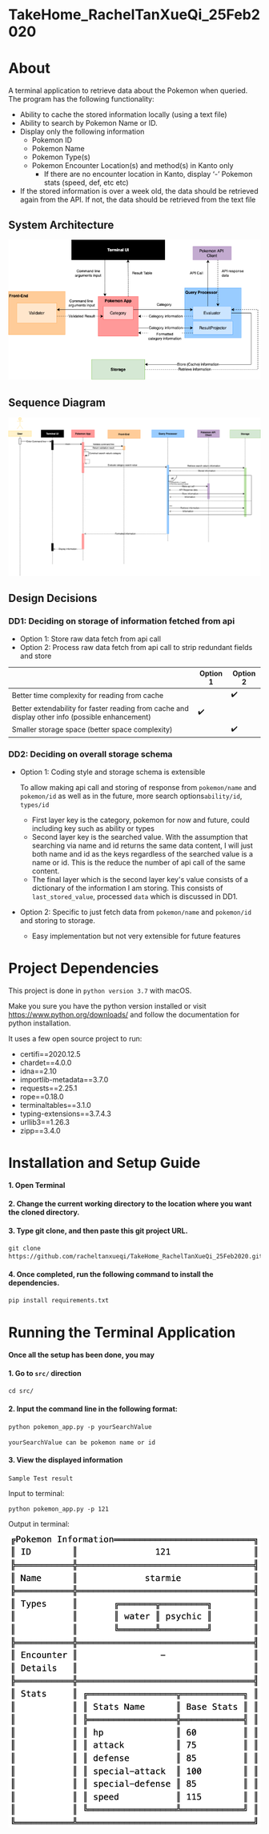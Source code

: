 # TakeHome_RachelTanXueQi_25Feb2020

# About
A terminal application to retrieve data about the Pokemon when queried.
The program has the following functionality:
- Ability to cache the stored information locally (using a text file)
- Ability to search by Pokemon Name or ID.
- Display​ only​ the following information
    - Pokemon ID
    - Pokemon Name
    - Pokemon Type(s)
    - Pokemon Encounter Location(s) and method(s) in ​Kanto​ only
        - If there are no encounter location in Kanto, display ‘-’ Pokemon stats (speed, def, etc etc)
- If the stored information is over a week old, the data should be retrieved again from the API. If not, the data should be retrieved from the text file

## System Architecture 
![](assets/architecture_diagram.png)


## Sequence Diagram
![](assets/sequence_diagram.png)

## Design Decisions

### DD1: Deciding on storage of information fetched from api
- Option 1: Store raw data fetch from api call
- Option 2: Process raw data fetch from api call to strip redundant fields and store


|    | Option 1 | Option 2 |
|-|----------|---------|
| Better time complexity for reading from cache| | :heavy_check_mark: |
| Better extendability for faster reading from cache and display other info  (possible enhancement)| :heavy_check_mark: | |
| Smaller storage space (better space complexity) | |:heavy_check_mark:|


### DD2: Deciding on overall storage schema

- Option 1: Coding style and storage schema is extensible 

    To allow making api call and storing of response from `pokemon/name` and `pokemon/id` as well as in the future, more search options`ability/id`, `types/id`
    - First layer key is the category, pokemon for now and future, could including key such as ability or types
    - Second layer key is the searched value. With the assumption that searching via name and id returns the same data content, I will just both name and id as the keys regardless of the searched value is a name or id. This is the reduce the number of api call of the same content.
    - The final layer which is the second layer key's value consists of a dictionary of the information I am storing. This consists of `last_stored_value`, processed `data` which is discussed in DD1.


- Option 2: Specific to just fetch data from `pokemon/name` and  `pokemon/id` and storing to storage.
    - Easy implementation but not very extensible for future features


# Project Dependencies
This project is done in `python version 3.7` with macOS.

Make you sure you have the python version installed or visit https://www.python.org/downloads/ and follow the documentation for python installation.

It uses a few open source project to run:
- certifi==2020.12.5
- chardet==4.0.0
- idna==2.10
- importlib-metadata==3.7.0
- requests==2.25.1
- rope==0.18.0
- terminaltables==3.1.0
- typing-extensions==3.7.4.3
- urllib3==1.26.3
- zipp==3.4.0


# Installation and Setup Guide
#### 1. Open Terminal 
#### 2. Change the current working directory to the location where you want the cloned directory.

#### 3. Type git clone, and then paste this git project URL.
    git clone https://github.com/racheltanxueqi/TakeHome_RachelTanXueQi_25Feb2020.git

#### 4. Once completed, run the following command to install the dependencies. 

    pip install requirements.txt

# Running the Terminal Application
#### Once all the setup has been done, you may
#### 1. Go to `src/` direction

    cd src/

#### 2. Input the command line in the following format:
    
    python pokemon_app.py -p yourSearchValue

    
`yourSearchValue can be pokemon name or id`

#### 3. View the displayed information

`Sample Test result`

Input to terminal:

    python pokemon_app.py -p 121

Output in terminal:

![](assets/sample_output.png)


